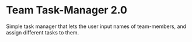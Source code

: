 # Team Task-Manager 2.0

Simple task manager that lets the user input names of team-members, 
and assign different tasks to them.
